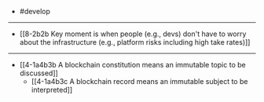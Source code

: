 - #develop
---
- [[8-2b2b Key moment is when people (e.g., devs) don't have to worry about the infrastructure (e.g., platform risks including high take rates)]]
---
- [[4-1a4b3b A blockchain constitution means an immutable topic to be discussed]]
  - [[4-1a4b3c A blockchain record means an immutable subject to be interpreted]]
